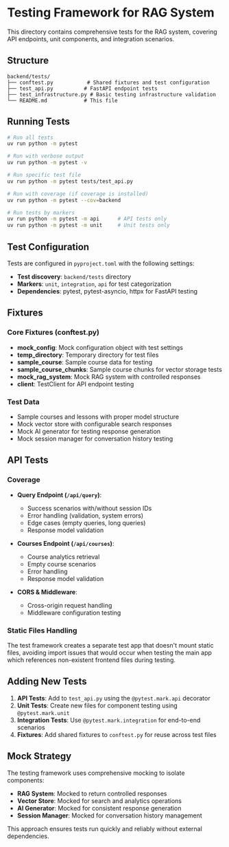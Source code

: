 # Testing Framework for RAG System

This directory contains comprehensive tests for the RAG system, covering API endpoints, unit components, and integration scenarios.

## Structure

```
backend/tests/
├── conftest.py           # Shared fixtures and test configuration
├── test_api.py          # FastAPI endpoint tests
├── test_infrastructure.py # Basic testing infrastructure validation
└── README.md            # This file
```

## Running Tests

```bash
# Run all tests
uv run python -m pytest

# Run with verbose output
uv run python -m pytest -v

# Run specific test file
uv run python -m pytest tests/test_api.py

# Run with coverage (if coverage is installed)
uv run python -m pytest --cov=backend

# Run tests by markers
uv run python -m pytest -m api      # API tests only
uv run python -m pytest -m unit     # Unit tests only
```

## Test Configuration

Tests are configured in `pyproject.toml` with the following settings:

- **Test discovery**: `backend/tests` directory
- **Markers**: `unit`, `integration`, `api` for test categorization
- **Dependencies**: pytest, pytest-asyncio, httpx for FastAPI testing

## Fixtures

### Core Fixtures (conftest.py)

- **mock_config**: Mock configuration object with test settings
- **temp_directory**: Temporary directory for test files
- **sample_course**: Sample course data for testing
- **sample_course_chunks**: Sample course chunks for vector storage tests
- **mock_rag_system**: Mock RAG system with controlled responses
- **client**: TestClient for API endpoint testing

### Test Data

- Sample courses and lessons with proper model structure
- Mock vector store with configurable search responses
- Mock AI generator for testing response generation
- Mock session manager for conversation history testing

## API Tests

### Coverage

- **Query Endpoint (`/api/query`)**:
  - Success scenarios with/without session IDs
  - Error handling (validation, system errors)
  - Edge cases (empty queries, long queries)
  - Response model validation

- **Courses Endpoint (`/api/courses`)**:
  - Course analytics retrieval
  - Empty course scenarios
  - Error handling
  - Response model validation

- **CORS & Middleware**:
  - Cross-origin request handling
  - Middleware configuration testing

### Static Files Handling

The test framework creates a separate test app that doesn't mount static files, avoiding import issues that would occur when testing the main app which references non-existent frontend files during testing.

## Adding New Tests

1. **API Tests**: Add to `test_api.py` using the `@pytest.mark.api` decorator
2. **Unit Tests**: Create new files for component testing using `@pytest.mark.unit`
3. **Integration Tests**: Use `@pytest.mark.integration` for end-to-end scenarios
4. **Fixtures**: Add shared fixtures to `conftest.py` for reuse across test files

## Mock Strategy

The testing framework uses comprehensive mocking to isolate components:

- **RAG System**: Mocked to return controlled responses
- **Vector Store**: Mocked for search and analytics operations
- **AI Generator**: Mocked for consistent response generation
- **Session Manager**: Mocked for conversation history management

This approach ensures tests run quickly and reliably without external dependencies.